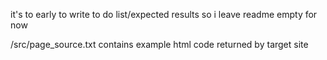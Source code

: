 it's to early to write to do list/expected results
so i leave readme empty for now


/src/page_source.txt contains example html code returned by target site
